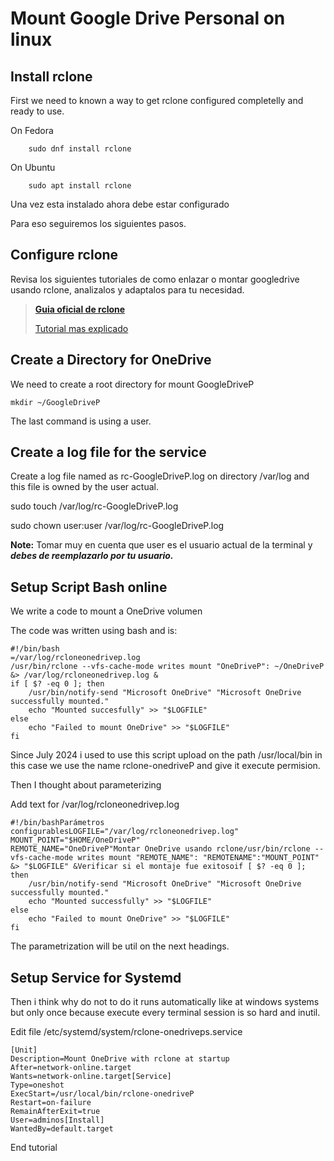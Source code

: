 # Mount Google Drive Personal on linux

## Install rclone

First we need to known a way to get rclone configured completelly
and ready to use.

On Fedora

```
    sudo dnf install rclone
```

On Ubuntu

```
    sudo apt install rclone
```

Una vez esta instalado ahora debe estar configurado

Para eso seguiremos los siguientes pasos.

## Configure rclone

Revisa los siguientes tutoriales de como enlazar o montar googledrive usando rclone, analizalos y adaptalos para tu necesidad.

> **[Guia oficial de rclone](https://rclone.org/drive/)**
>
> [Tutorial mas explicado](https://www.jaumeferre.net/single_post.php?post-alias=sincronizar-google-drive-con-rclone)

## Create a Directory for OneDrive

We need to create a root directory for mount GoogleDriveP

```
mkdir ~/GoogleDriveP
```

The last command is using a user.

## Create a log file for the service

Create a log file named as rc-GoogleDriveP.log on directory /var/log and this file is owned by the user actual.

sudo touch /var/log/rc-GoogleDriveP.log

sudo chown user:user /var/log/rc-GoogleDriveP.log

**Note:** Tomar muy en cuenta que user es el usuario actual de la terminal y ***debes de reemplazarlo por tu usuario.***

## Setup Script Bash online

We write a code to mount a OneDrive volumen

The code was written using bash and is:

```
#!/bin/bash
=/var/log/rcloneonedrivep.log
/usr/bin/rclone --vfs-cache-mode writes mount "OneDriveP": ~/OneDriveP &> /var/log/rcloneonedrivep.log &
if [ $? -eq 0 ]; then
	/usr/bin/notify-send "Microsoft OneDrive" "Microsoft OneDrive successfully mounted."
	echo "Mounted succesfully" >> "$LOGFILE"
else
	echo "Failed to mount OneDrive" >> "$LOGFILE"
fi
```

Since July 2024 i used to use this script upload on the path /usr/local/bin in this case we use the name rclone-onedriveP and give it execute permision.

Then I thought about parameterizing

Add text for /var/log/rcloneonedrivep.log

```
#!/bin/bashParámetros configurablesLOGFILE="/var/log/rcloneonedrivep.log"
MOUNT_POINT="$HOME/OneDriveP"
REMOTE_NAME="OneDriveP"Montar OneDrive usando rclone/usr/bin/rclone --vfs-cache-mode writes mount "REMOTE_NAME": "REMOTENAME":"MOUNT_POINT" &> "$LOGFILE" &Verificar si el montaje fue exitosoif [ $? -eq 0 ]; then
    /usr/bin/notify-send "Microsoft OneDrive" "Microsoft OneDrive successfully mounted."
    echo "Mounted successfully" >> "$LOGFILE"
else
    echo "Failed to mount OneDrive" >> "$LOGFILE"
fi
```

The parametrization will be util on the next headings.

## Setup Service for Systemd

Then i think why do not to do it runs automatically like at windows systems but only once because execute every terminal session is so hard and inutil.

Edit file /etc/systemd/system/rclone-onedriveps.service

```
[Unit]
Description=Mount OneDrive with rclone at startup
After=network-online.target
Wants=network-online.target[Service]
Type=oneshot
ExecStart=/usr/local/bin/rclone-onedriveP
Restart=on-failure
RemainAfterExit=true
User=adminos[Install]
WantedBy=default.target
```

End tutorial
